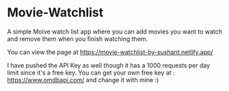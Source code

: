# Movie-Watchlist
A simple Moive watch list app where you can add movies you want to watch and remove them when you finish watching them.

You can view the page at https://movie-watchlist-by-sushant.netlify.app/

I have pushed the API Key as well though it has a 1000 requests per day limit since it's a free key.
You can get your own free key at : https://www.omdbapi.com/ and change it with mine :)
